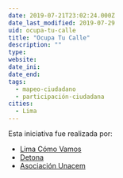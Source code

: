 ```yaml
---
date: 2019-07-21T23:02:24.000Z
date_last_modified: 2019-07-29
uid: ocupa-tu-calle
title: "Ocupa Tu Calle"
description: ""
type: 
website: 
date_ini: 
date_end: 
tags:
  - mapeo-ciudadano
  - participación-ciudadana
cities: 
  - Lima
---
```


Esta iniciativa fue realizada por:

- [Lima Cómo Vamos](/i/lima-como-vamos.html)
- [Detona](/i/detona.html)
- [Asociación Unacem](/i/asociacion-unacem.html)
